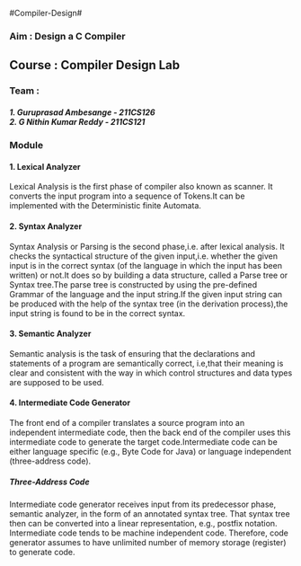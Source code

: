 #Compiler-Design#

<h3>Aim : Design a C Compiler</h3>

<h2> Course : Compiler Design Lab</h2>
<h3>Team : </h3>
<h5>1. Guruprasad Ambesange - 211CS126<br>
    2. G Nithin Kumar Reddy - 211CS121 </h5>

<h3>Module</h3>
<h4> 1. Lexical Analyzer</h4>Lexical Analysis is the first phase of compiler also known as scanner. It converts the input program into a sequence of Tokens.It can be implemented with the Deterministic finite Automata.

<h4> 2. Syntax Analyzer</h4>Syntax Analysis or Parsing is the second phase,i.e. after lexical analysis. It checks the syntactical structure of the given input,i.e. whether the given input is in the correct syntax (of the language in which the input has been written) or not.It does so by building a data structure, called a Parse tree or Syntax tree.The parse tree is constructed by using the pre-defined Grammar of the language and the input string.If the given input string can be produced with the help of the syntax tree (in the derivation process),the input string is found to be in the correct syntax. 

<h4> 3. Semantic Analyzer</h4>Semantic analysis is the task of ensuring that the declarations and statements of a program are semantically correct, i.e,that their meaning is clear and consistent with the way in which control structures and data types are supposed to be used.

<h4> 4. Intermediate Code Generator</h4> The front end of a compiler translates a source program into an independent intermediate code, then the back end of the compiler uses this intermediate code to generate the target code.Intermediate code can be either language specific (e.g., Byte Code for Java) or language independent (three-address code).
<h5>Three-Address Code</h5>
Intermediate code generator receives input from its predecessor phase, semantic analyzer, in the form of an annotated syntax tree. That syntax tree then can be converted into a linear representation, e.g., postfix notation. Intermediate code tends to be machine independent code. Therefore, code generator assumes to have unlimited number of memory storage (register) to generate code.

